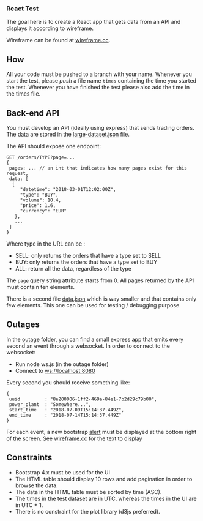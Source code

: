 ### React Test

The goal here is to create a React app that gets data from an API and displays it according to wireframe.

Wireframe can be found at  [wireframe.cc](https://wireframe.cc/uR5ws6).

## How

All your code must be pushed to a branch with your name. Whenever you start the test, please *push* a file name `times` containing the time you started the test.
Whenever you have finished the test please also add the time in the times file.

## Back-end API

You must develop an API (ideally using express) that sends trading orders. The data are stored in the [large-dataset.json](large-dataset.json) file.

The API should expose one endpoint:

```
GET /orders/TYPE?page=...
{
 pages: ... // an int that indicates how many pages exist for this request,
 data: [
  {
     "datetime": "2018-03-01T12:02:00Z",
     "type": "BUY",
     "volume": 10.4,
     "price": 1.6,
     "currency": "EUR"
   },
   ...
 ]
}
```
Where type in the URL can be :
  * SELL: only returns the orders that have a type set to SELL
  * BUY: only returns the orders that have a type set to BUY
  * ALL: return all the data, regardless of the type

The `page` query string attribute starts from 0.
All pages returned by the API must contain ten elements.

There is a second file [data.json](data.json) which is way smaller and that contains only few elements. This one can be used for testing / debugging purpose.


## Outages

In the [outage](outage/) folder, you can find a small express app that emits every second an event through a websocket.
In order to connect to the websocket:
 * Run node ws.js (in the outage folder)
 * Connect to [ws://localhost:8080](ws://localhost:8080)

Every second you should receive something like:

```
{
 uuid         : "8e200006-1ff2-469a-84e1-7b2d29c79b00",
 power_plant  : "Somewhere...",
 start_time   : "2018-07-09T15:14:37.449Z",
 end_time     : "2018-07-14T15:14:37.449Z"
}
```
For each event, a new bootstrap [alert](https://getbootstrap.com/docs/4.0/components/alerts/) must be displayed at the bottom right of the screen. See [wireframe.cc](https://wireframe.cc/uR5ws6) for the text to display

## Constraints

 - Bootstrap 4.x must be used for the UI
 - The HTML table should display 10 rows and add pagination in order to browse the data.
 - The data in the HTML table must be sorted by time (ASC).
 - The times in the test dataset are in UTC, whereas the times in the UI are in UTC + 1.
 - There is no constraint for the plot library (d3js preferred).

